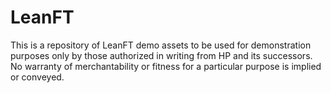 # LeanFT
This is a repository of LeanFT demo assets to be used for demonstration purposes only by those authorized in writing from HP and its successors. No warranty of merchantability or fitness for a particular purpose is implied or conveyed.
